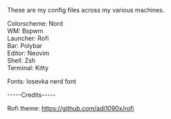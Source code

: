 These are my config files across my various machines. 


Colorscheme: Nord\
WM: Bspwm\
Launcher: Rofi\
Bar: Polybar\
Editor: Neovim\
Shell: Zsh\
Terminal: Kitty 


Fonts: Iosevka nerd font


-----Credits-----

Rofi theme: https://github.com/adi1090x/rofi

